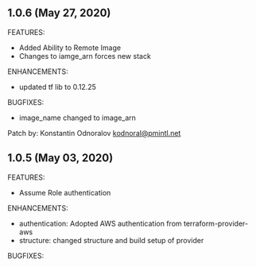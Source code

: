 ## 1.0.6 (May 27, 2020)

FEATURES:
* Added Ability to Remote Image 
* Changes to iamge_arn forces new stack

ENHANCEMENTS:
* updated tf lib to 0.12.25

BUGFIXES:
* image_name changed to image_arn

Patch by: Konstantin Odnoralov <kodnoral@pmintl.net>


## 1.0.5 (May 03, 2020)

FEATURES:
* Assume Role authentication

ENHANCEMENTS:
* authentication: Adopted AWS authentication from terraform-provider-aws
* structure: changed structure and build setup of provider

BUGFIXES: 


